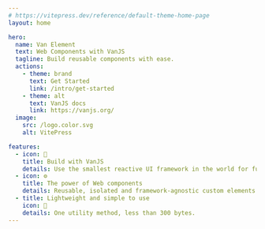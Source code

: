 ```yaml
---
# https://vitepress.dev/reference/default-theme-home-page
layout: home

hero:
  name: Van Element
  text: Web Components with VanJS
  tagline: Build reusable components with ease.
  actions:
    - theme: brand
      text: Get Started
      link: /intro/get-started
    - theme: alt
      text: VanJS docs
      link: https://vanjs.org/
  image:
    src: /logo.color.svg
    alt: VitePress

features:
  - icon: 🍦
    title: Build with VanJS
    details: Use the smallest reactive UI framework in the world for fun and profit.
  - icon: ⚙️
    title: The power of Web components
    details: Reusable, isolated and framework-agnostic custom elements.
  - title: Lightweight and simple to use
    icon: 🌸
    details: One utility method, less than 300 bytes.
---
```

